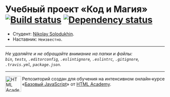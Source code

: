 # Учебный проект «Код и Магия» [![Build status][travis-image]][travis-url] [![Dependency status][dependency-image]][dependency-url]

* Студент: [Nikolay Solodukhin](https://up.htmlacademy.ru/javascript/8/user/138404).
* Наставник: `Неизвестно`.

---

_Не удаляйте и не обращайте внимание на папки и файлы:_<br>
_`bin`, `tests`, `.editorconfig`, `.eslintignore`, `.eslintrc`, `.gitignore`, `.travis.yml`, `package.json`._

---

<a href="https://htmlacademy.ru/intensive/javascript"><img align="left" width="50" height="50" title="HTML Academy" src="https://up.htmlacademy.ru/static/img/intensive/javascript/logo-for-github.svg"></a>

Репозиторий создан для обучения на интенсивном онлайн‑курсе «[Базовый JavaScript](https://htmlacademy.ru/intensive/javascript)» от [HTML Academy](https://htmlacademy.ru).

[travis-image]: https://travis-ci.org/htmlacademy-javascript/138404-code-and-magick.svg?branch=master
[travis-url]: https://travis-ci.org/htmlacademy-javascript/138404-code-and-magick
[dependency-image]: https://david-dm.org/htmlacademy-javascript/138404-code-and-magick.svg?style=flat-square
[dependency-url]: https://david-dm.org/htmlacademy-javascript/138404-code-and-magick
